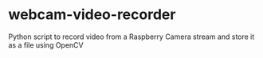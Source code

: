 # webcam-video-recorder
Python script to record video from a Raspberry Camera stream and store it as a file using OpenCV
